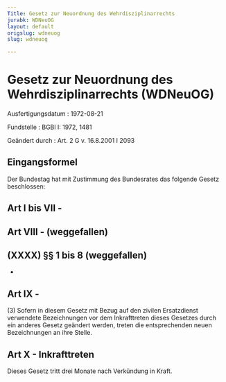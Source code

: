 ```yaml
---
Title: Gesetz zur Neuordnung des Wehrdisziplinarrechts
jurabk: WDNeuOG
layout: default
origslug: wdneuog
slug: wdneuog

---
```


# Gesetz zur Neuordnung des Wehrdisziplinarrechts (WDNeuOG)

Ausfertigungsdatum
:   1972-08-21

Fundstelle
:   BGBl I: 1972, 1481

Geändert durch
:   Art. 2 G v. 16.8.2001 I 2093


## Eingangsformel

Der Bundestag hat mit Zustimmung des Bundesrates das folgende Gesetz
beschlossen:


## Art I bis VII -



## Art VIII - (weggefallen)



## (XXXX) §§ 1 bis 8 (weggefallen)

-


## Art IX -

(3) Sofern in diesem Gesetz mit Bezug auf den zivilen Ersatzdienst
verwendete Bezeichnungen vor dem Inkrafttreten dieses Gesetzes durch
ein anderes Gesetz geändert werden, treten die entsprechenden neuen
Bezeichnungen an ihre Stelle.


## Art X - Inkrafttreten

Dieses Gesetz tritt drei Monate nach Verkündung in Kraft.

